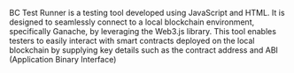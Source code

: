 BC Test Runner is a testing tool developed using JavaScript and HTML. It is designed to seamlessly connect to a local blockchain environment, specifically Ganache, by leveraging the Web3.js library. This tool enables testers to easily interact with smart contracts deployed on the local blockchain by supplying key details such as the contract address and ABI (Application Binary Interface)

